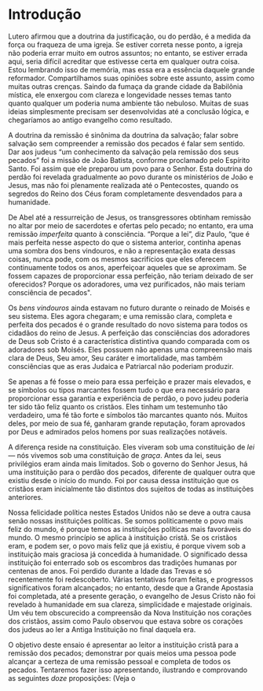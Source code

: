 # Introdução

Lutero afirmou que a doutrina da justificação, ou do perdão, é a medida da força ou fraqueza de uma igreja. Se estiver correta nesse ponto, a igreja não poderia errar muito em outros assuntos; no entanto, se estiver errada aqui, seria difícil acreditar que estivesse certa em qualquer outra coisa. Estou lembrando isso de memória, mas essa era a essência daquele grande reformador. Compartilhamos suas opiniões sobre este assunto, assim como muitas outras crenças. Saindo da fumaça da grande cidade da Babilônia mística, ele enxergou com clareza e longevidade nesses temas tanto quanto qualquer um poderia numa ambiente tão nebuloso. Muitas de suas ideias simplesmente precisam ser desenvolvidas até a conclusão lógica, e chegaríamos ao antigo evangelho como resultado.

A doutrina da remissão é sinônima da doutrina da salvação; falar sobre salvação sem compreender a remissão dos pecados é falar sem sentido. Dar aos judeus “um conhecimento da salvação pela remissão dos seus pecados” foi a missão de João Batista, conforme proclamado pelo Espírito Santo. Foi assim que ele preparou um povo para o Senhor. Esta doutrina do perdão foi revelada gradualmente ao povo durante os ministérios de João e Jesus, mas não foi plenamente realizada até o Pentecostes, quando os segredos do Reino dos Céus foram completamente desvendados para a humanidade.

De Abel até a ressurreição de Jesus, os transgressores obtinham remissão no altar por meio de sacerdotes e ofertas pelo pecado; no entanto, era uma remissão *imperfeita* quanto à consciência. “Porque a lei”, diz Paulo, “que é mais perfeita nesse aspecto do que o sistema anterior, continha apenas uma sombra dos bens vindouros, e não a representação exata dessas coisas, nunca pode, com os mesmos sacrifícios que eles oferecem continuamente todos os anos, aperfeiçoar aqueles que se aproximam. Se fossem capazes de proporcionar essa perfeição, não teriam deixado de ser oferecidos? Porque os adoradores, uma vez purificados, não mais teriam consciência de pecados".

Os *bens vindouros* ainda estavam no futuro durante o reinado de Moisés e seu sistema. Eles agora chegaram; e uma remissão clara, completa e perfeita dos pecados é o grande resultado do novo sistema para todos os cidadãos do reino de Jesus. A perfeição das consciências dos adoradores de Deus sob Cristo é a característica distintiva quando comparada com os adoradores sob Moisés. Eles possuem não apenas uma compreensão mais clara de Deus, Seu amor, Seu caráter e imortalidade, mas também consciências que as eras Judaica e Patriarcal não poderiam produzir.

Se apenas a fé fosse o meio para essa perfeição e prazer mais elevados, e se símbolos ou tipos marcantes fossem tudo o que era necessário para proporcionar essa garantia e experiência de perdão, o povo judeu poderia ter sido tão feliz quanto os cristãos. Eles tinham um testemunho tão verdadeiro, uma fé tão forte e símbolos tão marcantes quanto nós. Muitos deles, por meio de sua fé, ganharam grande reputação, foram aprovados por Deus e admirados pelos homens por suas realizações notáveis.

A diferença reside na constituição. Eles viveram sob uma constituição de *lei* — nós vivemos sob uma constituição de *graça*. Antes da lei, seus privilégios eram ainda mais limitados. Sob o governo do Senhor Jesus, há uma instituição para o perdão dos pecados, diferente de qualquer outra que existiu desde o início do mundo. Foi por causa dessa instituição que os cristãos eram inicialmente tão distintos dos sujeitos de todas as instituições anteriores.

Nossa felicidade política nestes Estados Unidos não se deve a outra causa senão nossas instituições políticas. Se somos politicamente o povo mais feliz do mundo, é porque temos as instituições políticas mais favoráveis do mundo. O mesmo princípio se aplica à instituição cristã. Se os cristãos eram, e podem ser, o povo mais feliz que já existiu, é porque vivem sob a instituição mais graciosa já concedida à humanidade. O significado dessa instituição foi enterrado sob os escombros das tradições humanas por centenas de anos. Foi perdido durante a Idade das Trevas e só recentemente foi redescoberto. Várias tentativas foram feitas, e progressos significativos foram alcançados; no entanto, desde que a Grande Apostasia foi completada, até a presente geração, o evangelho de Jesus Cristo não foi revelado à humanidade em sua clareza, simplicidade e majestade originais. Um véu tem obscurecido a compreensão da Nova Instituição nos corações dos cristãos, assim como Paulo observou que estava sobre os corações dos judeus ao ler a Antiga Instituição no final daquela era.

O objetivo deste ensaio é apresentar ao leitor a instituição cristã para a remissão dos pecados; demonstrar por quais meios uma pessoa pode alcançar a certeza de uma remissão pessoal e completa de todos os pecados. Tentaremos fazer isso apresentando, ilustrando e comprovando as seguintes *doze* proposições: (Veja o